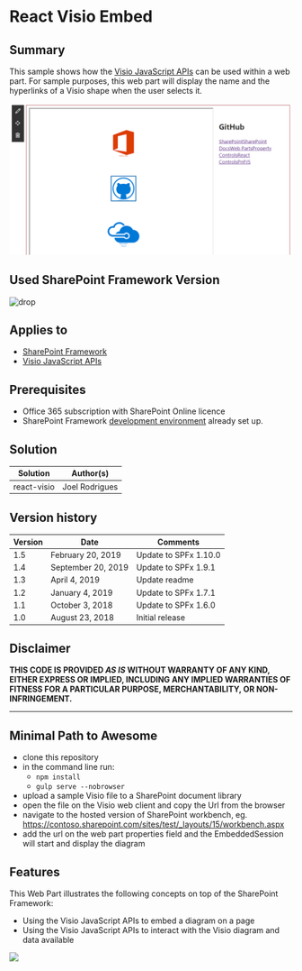 # React Visio Embed

## Summary

This sample shows how the [Visio JavaScript APIs](https://dev.office.com/reference/add-ins/visio/visio-javascript-reference-overview) can be used within a web part. For sample purposes, this web part will display the name and the hyperlinks of a Visio shape when the user selects it.

![Demo](./assets/Preview.PNG)

## Used SharePoint Framework Version

![drop](https://img.shields.io/badge/drop-1.10.0-green.svg)

## Applies to

- [SharePoint Framework](https:/dev.office.com/sharepoint)
- [Visio JavaScript APIs](https://dev.office.com/reference/add-ins/visio/visio-javascript-reference-overview)

## Prerequisites

- Office 365 subscription with SharePoint Online licence
- SharePoint Framework [development environment](https://dev.office.com/sharepoint/docs/spfx/set-up-your-development-environment) already set up.

## Solution

| Solution    | Author(s)      |
| ----------- | -------------- |
| react-visio | Joel Rodrigues |

## Version history

| Version | Date               | Comments             |
| ------- | ------------------ | -------------------- |
| 1.5     | February 20, 2019 | Update to SPFx 1.10.0 |
| 1.4     | September 20, 2019 | Update to SPFx 1.9.1 |
| 1.3     | April 4, 2019      | Update readme        |
| 1.2     | January 4, 2019    | Update to SPFx 1.7.1 |
| 1.1     | October 3, 2018    | Update to SPFx 1.6.0 |
| 1.0     | August 23, 2018    | Initial release      |

## Disclaimer

**THIS CODE IS PROVIDED _AS IS_ WITHOUT WARRANTY OF ANY KIND, EITHER EXPRESS OR IMPLIED, INCLUDING ANY IMPLIED WARRANTIES OF FITNESS FOR A PARTICULAR PURPOSE, MERCHANTABILITY, OR NON-INFRINGEMENT.**

---

## Minimal Path to Awesome

- clone this repository
- in the command line run:
  - `npm install`
  - `gulp serve --nobrowser`
- upload a sample Visio file to a SharePoint document library
- open the file on the Visio web client and copy the Url from the browser
- navigate to the hosted version of SharePoint workbench, eg. https://contoso.sharepoint.com/sites/test/_layouts/15/workbench.aspx
- add the url on the web part properties field and the EmbeddedSession will start and display the diagram

## Features

This Web Part illustrates the following concepts on top of the SharePoint Framework:

- Using the Visio JavaScript APIs to embed a diagram on a page
- Using the Visio JavaScript APIs to interact with the Visio diagram and data available

<img src="https://telemetry.sharepointpnp.com/sp-dev-fx-webparts/samples/react-visio" />
